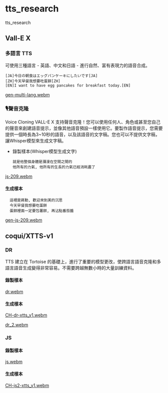 # tts_research
tts_research

## Vall-E X

### 多語言 TTS
可使用三種語言 - 英語、中文和日語 - 進行自然、富有表現力的語音合成。


    [JA]今日の朝食はエッグパンケーキにしたいです[JA]
    [ZH]今天早餐我想要吃蛋餅[ZH]
    [EN]I want to have egg pancakes for breakfast today.[EN]
    

[gen-multi-lang.webm](https://github.com/bensonbs/tts_research/assets/120996184/495b11b1-1731-4014-86de-7e0a1bc56146)

### 🎙聲音克隆
Voice Cloning VALL-E X 支持聲音克隆！您可以使用任何人、角色或甚至您自己的聲音來創建語音提示，並像其他語音預設一樣使用它。要製作語音提示，您需要提供一個時長為3~10秒的語音，以及該語音的文字稿。您也可以不提供文字稿，讓Whisper模型來生成文字稿。

    
- 錄製樣本(Whisper模型生成文字)

      就是他整個身體是瀰漫在空間之間的
      他所有的力氣, 他所有的生長的力氣已經消耗盡了
[js-209.webm](https://github.com/bensonbs/tts_research/assets/120996184/f2da39de-5783-46c3-b032-873b4e9e3dde)

#### 生成樣本

      這裡是蔣勳, 歡迎來到美的沉思
      今天早餐我想要吃蛋餅
      蛋餅裡面一定要包薯餅, 再沾點番茄醬
[gen-js-209.webm](https://github.com/bensonbs/tts_research/assets/120996184/3f6aa6be-5912-4eb7-8b11-60d686c6193e)

## coqui/XTTS-v1
### DR
TTS 建立在 Tortoise 的基礎上，進行了重要的模型更改，使跨語言語音克隆和多語言語音生成變得非常容易。不需要跨越無數小時的大量訓練資料。
#### 錄製樣本
  
[dr.webm](https://github.com/bensonbs/tts_research/assets/120996184/3496ff1d-b9b8-4a2d-a8ee-64d6666e3fbb)

#### 生成樣本

[CH-dr-xtts_v1.webm](https://github.com/bensonbs/tts_research/assets/120996184/e6dff7d4-b47e-42a1-b570-9eeef6e91e53)

[dr_2.webm](https://github.com/bensonbs/tts_research/assets/120996184/5d29f305-d826-4534-8081-033c9405e196)

### JS

#### 錄製樣本

  
[js.webm](https://github.com/bensonbs/tts_research/assets/120996184/e3e30022-7e00-4db1-8bd9-efb4c9f95e0e)

  
#### 生成樣本
  
[CH-js2-xtts_v1.webm](https://github.com/bensonbs/tts_research/assets/120996184/f64d2888-ac3b-4488-ab6e-28cb3f5b8790)
